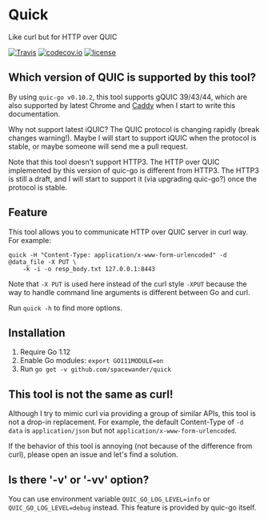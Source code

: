 # Quick

Like curl but for HTTP over QUIC

[![Travis](https://travis-ci.org/spacewander/quick.svg?branch=master)](https://travis-ci.org/spacewander/quick)
[![codecov.io](https://codecov.io/github/spacewander/quick/coverage.svg?branch=master)](https://codecov.io/github/spacewander/quick?branch=master)
[![license](https://img.shields.io/badge/License-GPLv3-green.svg)](https://github.com/spacewander/quick/blob/master/LICENSE)

## Which version of QUIC is supported by this tool?

By using `quic-go v0.10.2`, this tool supports gQUIC 39/43/44, which are also
supported by latest Chrome and [Caddy](https://github.com/caddyserver/caddy)
when I start to write this documentation.

Why not support latest iQUIC? The QUIC protocol is changing rapidly (break changes
warning!). Maybe I will start to support iQUIC when the protocol is stable, or
maybe someone will send me a pull request.

Note that this tool doesn't support HTTP3. The HTTP over QUIC implemented by this
version of quic-go is different from HTTP3. The HTTP3 is still a draft, and I
will start to support it (via upgrading quic-go?) once the protocol is stable.

## Feature

This tool allows you to communicate HTTP over QUIC server in curl way.
For example:

```
quick -H "Content-Type: application/x-www-form-urlencoded" -d @data_file -X PUT \
    -k -i -o resp_body.txt 127.0.0.1:8443
```

Note that `-X PUT` is used here instead of the curl style `-XPUT` because the
way to handle command line arguments is different between Go and curl.

Run `quick -h` to find more options.

## Installation


1. Require Go 1.12
2. Enable Go modules: `export GO111MODULE=on`
3. Run `go get -v github.com/spacewander/quick`

## This tool is not the same as curl!

Although I try to mimic curl via providing a group of similar APIs, this tool
is not a drop-in replacement. For example, the default Content-Type of `-d data`
is `application/json` but not `application/x-www-form-urlencoded`.

If the behavior of this tool is annoying (not because of the difference from curl),
please open an issue and let's find a solution.

## Is there '-v' or '-vv' option?

You can use environment variable `QUIC_GO_LOG_LEVEL=info` or `QUIC_GO_LOG_LEVEL=debug` instead.
This feature is provided by quic-go itself.

